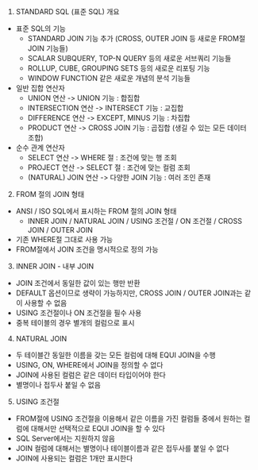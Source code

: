 1. STANDARD SQL (표준 SQL) 개요
  - 표준 SQL의 기능
    - STANDARD JOIN 기능 추가 (CROSS, OUTER JOIN 등 새로운 FROM절 JOIN 기능들)
    - SCALAR SUBQUERY, TOP-N QUERY 등의 새로운 서브쿼리 기능들
    - ROLLUP, CUBE, GROUPING SETS 등의 새로운 리포팅 기능
    - WINDOW FUNCTION 같은 새로운 개념의 분석 기능들
  - 일반 집합 연산자
    - UNION 연산 -> UNION 기능 : 합집합
    - INTERSECTION 연산 -> INTERSECT 기능 : 교집합
    - DIFFERENCE 연산 -> EXCEPT, MINUS 기능 : 차집합
    - PRODUCT 연산 -> CROSS JOIN 기능 : 곱집합 (생길 수 있는 모든 데이터 조합)
  - 순수 관계 연산자
    - SELECT 연산 -> WHERE 절 : 조건에 맞는 행 조회
    - PROJECT 연산 -> SELECT 절 : 조건에 맞는 컬럼 조회
    - (NATURAL) JOIN 연산 -> 다양한 JOIN 기능 : 여러 조인 존재

2. FROM 절의 JOIN 형태
  - ANSI / ISO SQL에서 표시하는 FROM 절의 JOIN 형태
    - INNER JOIN / NATURAL JOIN / USING 조건절 / ON 조건절 / CROSS JOIN / OUTER JOIN
  - 기존 WHERE절 그대로 사용 가능
  - FROM절에서 JOIN 조건을 명시적으로 정의 가능

3. INNER JOIN - 내부 JOIN
  - JOIN 조건에서 동일한 값이 있는 행만 반환
  - DEFAULT 옵션이므로 생략이 가능하지만, CROSS JOIN / OUTER JOIN과는 같이 사용할 수 없음
  - USING 조건절이나 ON 조건절을 필수 사용
  - 중복 테이블의 경우 별개의 컬럼으로 표시

4. NATURAL JOIN
  - 두 테이블간 동일한 이름을 갖는 모든 컬럼에 대해 EQUI JOIN을 수행
  - USING, ON, WHERE에서 JOIN을 정의할 수 없다
  - JOIN에 사용된 컬럼은 같은 데이터 타입이어야 한다
  - 별명이나 접두사 붙일 수 없음

5. USING 조건절
  - FROM절에 USING 조건절을 이용해서 같은 이름을 가진 컬럼들 중에서 원하는 컬럼에 대해서만 선택적으로 EQUI JOIN을 할 수 있다
  - SQL Server에서는 지원하지 않음
  - JOIN 컬럼에 대해서는 별명이나 테이블이름과 같은 접두사를 붙일 수 없다
  - JOIN에 사용되는 컬럼은 1개만 표시한다